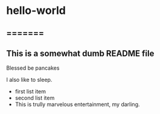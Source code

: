 # hello-world
=======
-------
## This is a somewhat dumb README file

Blessed be pancakes

I also like to sleep.

* first list item 
* second list item
* This is trully marvelous entertainment, my darling.
